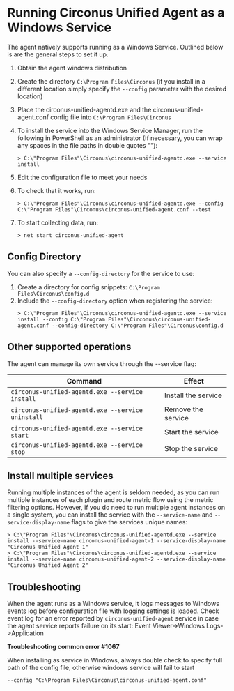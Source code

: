 # Running Circonus Unified Agent as a Windows Service

The agent natively supports running as a Windows Service. Outlined below is are
the general steps to set it up.

1. Obtain the agent windows distribution
2. Create the directory `C:\Program Files\Circonus` (if you install in a different
   location simply specify the `--config` parameter with the desired location)
3. Place the circonus-unified-agentd.exe and the circonus-unified-agent.conf config file into `C:\Program Files\Circonus`
4. To install the service into the Windows Service Manager, run the following in PowerShell as an administrator (If necessary, you can wrap any spaces in the file paths in double quotes ""):

   ```
   > C:\"Program Files"\Circonus\circonus-unified-agentd.exe --service install
   ```

5. Edit the configuration file to meet your needs
6. To check that it works, run:

   ```
   > C:\"Program Files"\Circonus\circonus-unified-agentd.exe --config C:\"Program Files"\Circonus\circonus-unified-agent.conf --test
   ```

7. To start collecting data, run:

   ```
   > net start circonus-unified-agent
   ```

## Config Directory

You can also specify a `--config-directory` for the service to use:
1. Create a directory for config snippets: `C:\Program Files\Circonus\config.d`
2. Include the `--config-directory` option when registering the service:
   ```
   > C:\"Program Files"\Circonus\circonus-unified-agentd.exe --service install --config C:\"Program Files"\Circonus\circonus-unified-agent.conf --config-directory C:\"Program Files"\Circonus\config.d
   ```

## Other supported operations

The agent can manage its own service through the --service flag:

| Command                                           | Effect                        |
|---------------------------------------------------|-------------------------------|
| `circonus-unified-agentd.exe --service install`   | Install the service           |
| `circonus-unified-agentd.exe --service uninstall` | Remove the service            |
| `circonus-unified-agentd.exe --service start`     | Start the service             |
| `circonus-unified-agentd.exe --service stop`      | Stop the service              |

## Install multiple services

Running multiple instances of the agent is seldom needed, as you can run
multiple instances of each plugin and route metric flow using the metric
filtering options.  However, if you do need to run multiple agent instances
on a single system, you can install the service with the `--service-name` and
`--service-display-name` flags to give the services unique names:

```
> C:\"Program Files"\Circonus\circonus-unified-agentd.exe --service install --service-name circonus-unified-agent-1 --service-display-name "Circonus Unified Agent 1"
> C:\"Program Files"\Circonus\circonus-unified-agentd.exe --service install --service-name circonus-unified-agent-2 --service-display-name "Circonus Unified Agent 2"
```

## Troubleshooting

When the agent runs as a Windows service, it logs messages to Windows events log before configuration file with logging settings is loaded.
Check event log for an error reported by `circonus-unified-agent` service in case the agent service reports failure on its start: Event Viewer->Windows Logs->Application

**Troubleshooting  common error #1067**

When installing as service in Windows, always double check to specify full path of the config file, otherwise windows service will fail to start

 `--config "C:\Program Files\Circonus\circonus-unified-agent.conf"`
